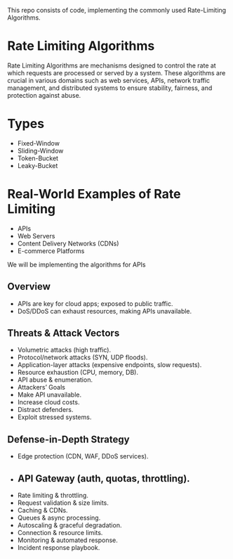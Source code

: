 This repo consists of code, implementing the commonly used Rate-Limiting Algorithms.

# Rate Limiting Algorithms

Rate Limiting Algorithms are mechanisms designed to control the rate at which requests are processed or served by a system. These algorithms are crucial in various domains such as web services, APIs, network traffic management, and distributed systems to ensure stability, fairness, and protection against abuse.

# Types

 - Fixed-Window
 - Sliding-Window
 - Token-Bucket
 - Leaky-Bucket

# Real-World Examples of Rate Limiting

- APIs
- Web Servers
- Content Delivery Networks (CDNs)
- E-commerce Platforms

We will be implementing the algorithms for APIs

## Overview

- APIs are key for cloud apps; exposed to public traffic.
- DoS/DDoS can exhaust resources, making APIs unavailable.

## Threats & Attack Vectors

- Volumetric attacks (high traffic).
- Protocol/network attacks (SYN, UDP floods).
- Application-layer attacks (expensive endpoints, slow requests).
- Resource exhaustion (CPU, memory, DB).
- API abuse & enumeration.
- Attackers’ Goals
- Make API unavailable.
- Increase cloud costs.
- Distract defenders.
- Exploit stressed systems.

## Defense-in-Depth Strategy

- Edge protection (CDN, WAF, DDoS services).
-  ## API Gateway (auth, quotas, throttling).
- Rate limiting & throttling.
- Request validation & size limits.
- Caching & CDNs.
- Queues & async processing.
- Autoscaling & graceful degradation.
- Connection & resource limits.
- Monitoring & automated response.
- Incident response playbook.

